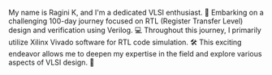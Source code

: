My name is Ragini K, and I'm a dedicated VLSI enthusiast. 🚀
Embarking on a challenging 100-day journey focused on RTL (Register Transfer Level) design and verification using Verilog. 💻
Throughout this journey, I primarily utilize Xilinx Vivado software for RTL code simulation. 🛠️
This exciting endeavor allows me to deepen my expertise in the field and explore various aspects of VLSI design. 🌟

<!---
Kunchapu-Ragini/Kunchapu-Ragini is a ✨ special ✨ repository because its `README.md` (this file) appears on your GitHub profile.
You can click the Preview link to take a look at your changes.
--->
